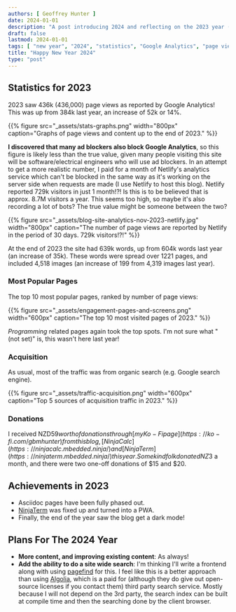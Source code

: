 ```yaml
---
authors: [ Geoffrey Hunter ]
date: 2024-01-01
description: "A post introducing 2024 and reflecting on the 2023 year (including blog statistics)."
draft: false
lastmod: 2024-01-01
tags: [ "new year", "2024", "statistics", "Google Analytics", "page view", "user", "referral", "Hugo", "GitHub", "blog" ]
title: "Happy New Year 2024"
type: "post"
---
```


## Statistics for 2023

2023 saw 436k (436,000) page views as reported by Google Analytics! This was up from 384k last year, an increase of 52k or 14%.

{{% figure src="_assets/stats-graphs.png" width="800px" caption="Graphs of page views and content up to the end of 2023." %}}

**I discovered that many ad blockers also block Google Analytics**, so this figure is likely less than the true value, given many people visiting this site will be software/electrical engineers who will use ad blockers. In an attempt to get a more realistic number, I paid for a month of Netlify's analytics service which can't be blocked in the same way as it's working on the server side when requests are made (I use Netlify to host this blog). Netlify reported 729k visitors in just 1 month!?! Is this is to be believed that is approx. 8.7M visitors a year. This seems too high, so maybe it's also recording a lot of bots? The true value might be someone between the two?

{{% figure src="_assets/blog-site-analytics-nov-2023-netlify.jpg" width="800px" caption="The number of page views are reported by Netlify in the period of 30 days. 729k visitors!?!" %}}

At the end of 2023 the site had 639k words, up from 604k words last year (an increase of 35k). These words were spread over 1221 pages, and included 4,518 images (an increase of 199 from 4,319 images last year).

### Most Popular Pages

The top 10 most popular pages, ranked by number of page views:

{{% figure src="_assets/engagement-pages-and-screens.png" width="600px" caption="The top 10 most visited pages of 2023." %}}

_Programming_ related pages again took the top spots. I'm not sure what "(not set)" is, this wasn't here last year!

### Acquisition

As usual, most of the traffic was from organic search (e.g. Google search engine).

{{% figure src="_assets/traffic-acquisition.png" width="600px" caption="Top 5 sources of acquisition traffic in 2023." %}}

### Donations

I received NZD$59 worth of donations through [my Ko-Fi page](https://ko-fi.com/gbmhunter) from this blog, [NinjaCalc](https://ninjacalc.mbedded.ninja/) and [NinjaTerm](https://ninjaterm.mbedded.ninja/) this year. Some kind folk donated NZ$3 a month, and there were two one-off donations of $15 and $20.

## Achievements in 2023

* Asciidoc pages have been fully phased out.
* [NinjaTerm](https://ninjaterm.mbedded.ninja/) was fixed up and turned into a PWA.
* Finally, the end of the year saw the blog get a dark mode!

## Plans For The 2024 Year

* **More content, and improving existing content**: As always!
* **Add the ability to do a site wide search**: I'm thinking I'll write a frontend along with using [pagefind](https://pagefind.app/) for this. I feel like this is a better approach than using [Algolia](https://www.algolia.com/), which is a paid for (although they do give out open-source licenses if you contact them) third party search service. Mostly because I will not depend on the 3rd party, the search index can be built at compile time and then the searching done by the client browser.
